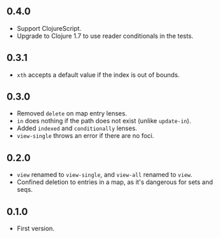 0.4.0
-----
* Support ClojureScript.
* Upgrade to Clojure 1.7 to use reader conditionals in the tests.

0.3.1
-----
* `xth` accepts a default value if the index is out of bounds.

0.3.0
-----

* Removed `delete` on map entry lenses.
* `in` does nothing if the path does not exist (unlike `update-in`).
* Added `indexed` and `conditionally` lenses.
* `view-single` throws an error if there are no foci.

0.2.0
-----

* `view` renamed to `view-single`, and `view-all` renamed to `view`.
* Confined deletion to entries in a map, as it's dangerous for sets and seqs.

0.1.0
-----

* First version.
